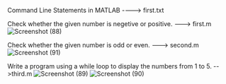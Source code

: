 Command Line Statements in MATLAB ----> first.txt

Check whether the given number is negetive or positive. ---> first.m
![Screenshot (88)](https://github.com/user-attachments/assets/ec971ed8-3f66-4f56-972b-a732fbbc76ef)

Check whether the given number is odd or even. ---> second.m
![Screenshot (91)](https://github.com/user-attachments/assets/ba43cffa-7bcd-4ff6-80a3-7a1af934f5ef)

Write a program using a while loop to display the numbers from 1 to 5. -->third.m
![Screenshot (89)](https://github.com/user-attachments/assets/a2198397-8137-45fa-a99a-5b8495677925)
![Screenshot (90)](https://github.com/user-attachments/assets/0ab1afca-f9ab-460b-b2cc-79490be8018f)



